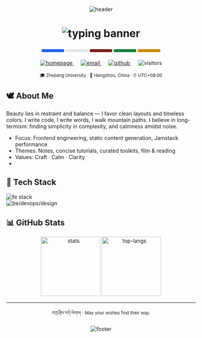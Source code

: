 <!-- ===== Top Wave Banner: Tibetan Colors (Maroon ↔ Golden) ===== -->
<p align="center">
  <img src="https://capsule-render.vercel.app/api?type=waving&height=240&text=མེ་ཏོག་རྒྱས་པ&fontAlign=50&fontSize=42&fontColor=ffffff&color=0:7f1d1d,100:ca8a04&animation=fadeIn" alt="header" />
</p>

<!-- ===== Dynamic Typing: Clean & Reliable ===== -->
<h1 align="center">
  <img src="https://readme-typing-svg.herokuapp.com?font=Noto+Serif&size=22&duration=3000&pause=900&color=CA8A04&center=true&vCenter=true&width=760&lines=Tashi+Delek;མེ་ཏོག་རྒྱས་པ;✨+Craft+%7C+Calm+%7C+Clarity;May+you+be+well" alt="typing banner"/>
</h1>

<!-- ===== Prayer Flags Separator (Blue · White · Red · Green · Yellow) ===== -->
<div align="center">
  <span style="display:inline-block;width:60px;height:8px;background:#2563eb;border-radius:3px;"></span>
  <span style="display:inline-block;width:60px;height:8px;background:#e5e7eb;border-radius:3px;"></span>
  <span style="display:inline-block;width:60px;height:8px;background:#7f1d1d;border-radius:3px;"></span>
  <span style="display:inline-block;width:60px;height:8px;background:#15803d;border-radius:3px;"></span>
  <span style="display:inline-block;width:60px;height:8px;background:#ca8a04;border-radius:3px;"></span>
</div>

<br/>
<!-- ===== Signals & Contact ===== -->
<div align="center">
  <a href="https://jingvc.com/">
    <img alt="homepage" src="https://img.shields.io/badge/Homepage-jingvc.com-7f1d1d?style=flat&labelColor=111111&logo=googlechrome&logoColor=ca8a04" />
  </a>&emsp;
  <a href="mailto:vyuan217@gmail.com">
    <img alt="email" src="https://img.shields.io/badge/Email-vyuan217%40gmail.com-7f1d1d?style=flat&labelColor=111111&logo=gmail&logoColor=ca8a04" />
  </a>&emsp;
  <a href="https://github.com/learnerjunjun">
    <img alt="github" src="https://img.shields.io/badge/GitHub-@learnerjunjun-7f1d1d?style=flat&labelColor=111111&logo=github&logoColor=ca8a04" />
  </a>&emsp;
  <img alt="visitors" src="https://komarev.com/ghpvc/?username=learnerjunjun&style=flat&label=Visitors&color=7f1d1d"/>
  <br/><br/>
  <sub>🎓 Zhejiang University · 📍 Hangzhou, China · ⏰ UTC+08:00</sub>
</div>

## 🕊️ About Me
Beauty lies in restraint and balance — I favor clean layouts and timeless colors.
I write code, I write words, I walk mountain paths.
I believe in long-termism: finding simplicity in complexity, and calmness amidst noise.

- Focus: Frontend engineering, static content generation, Jamstack performance
- Themes: Notes, concise tutorials, curated toolkits, film & reading
- Values: Craft · Calm · Clarity
- 
## 🧰 Tech Stack
<p>
  <img src="https://skillicons.dev/icons?i=ts,js,vue,react,nodejs,vite,vitest,webpack,vercel&perline=9" alt="fe stack"/><br/>
  <img src="https://skillicons.dev/icons?i=go,python,linux,docker,nginx,git,githubactions,figma,vscode&perline=9" alt="be/devops/design"/>
</p>

## 📊 GitHub Stats
<p align="center">
  <img height="158" src="https://github-readme-stats.vercel.app/api?username=learnerjunjun&show_icons=true&theme=calm&hide_title=true&hide_border=true&include_all_commits=true&count_private=true" alt="stats"/>
  <img height="158" src="https://github-readme-stats.vercel.app/api/top-langs/?username=learnerjunjun&layout=compact&langs_count=8&theme=calm&hide_border=true" alt="top-langs"/>
</p>

---

<!-- Blessing + Footer -->
<div align="center">
  <sub>བཀྲ་ཤིས་བདེ་ལེགས། · May your wishes find their way.</sub>
  
</div>

<!-- Bottom Wave Banner -->
<p align="center">
  <img src="https://capsule-render.vercel.app/api?type=waving&height=140&section=footer&color=0:7f1d1d,100:ca8a04" alt="footer" />
</p>
